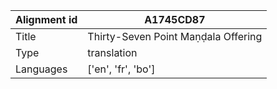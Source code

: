 |Alignment id | A1745CD87
| --- | --- 
|Title | Thirty-Seven Point Maṇḍala Offering 
|Type | translation
|Languages | ['en', 'fr', 'bo']
